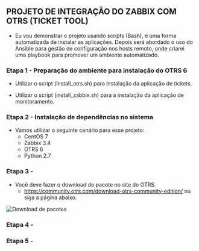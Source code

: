 ## PROJETO DE INTEGRAÇÃO DO ZABBIX COM OTRS (TICKET TOOL)

- Eu vou demonstrar o projeto usando scripts (Bash), é uma forma automatizada de instalar as aplicações. Depois será abordado o uso do Ansible para gestão de configuração nos hosts remoto, onde criarei uma playbook para promover um ambiente automatizado.

### Etapa 1 - Preparação do ambiente para instalação do OTRS 6

- Utilizar o script (install_otrs.sh) para instalação da aplicação de tickets.

- Utilizar o script (install_zabbix.sh) para a instalação da aplicação de monitoramento.

### Etapa 2 - Instalação de dependências no sistema

- Vamos utilizar o seguinte cenário para esse projeto:
  - CentOS 7
  - Zabbix 3.4
  - OTRS 6
  - Python 2.7

### Etapa 3 - 

- Você deve fazer o download do pacote no site do OTRS.
  - https://community.otrs.com/download-otrs-community-edition/ ou siga a página abaixo:
  
![Download de pacotes](zabbix-otrs/images/otrs-down.png)


### Etapa 4 - 



### Etapa 5 - 






